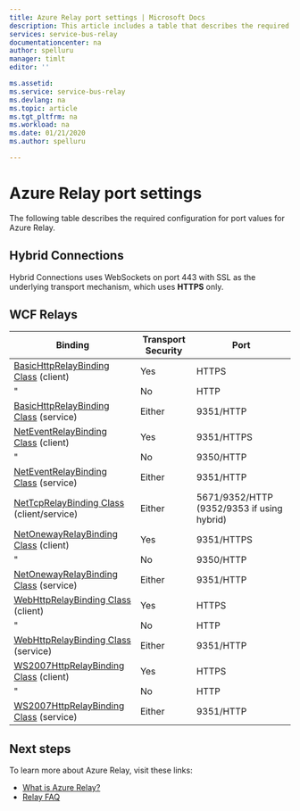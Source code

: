 ```yaml
---
title: Azure Relay port settings | Microsoft Docs
description: This article includes a table that describes the required configuration for port values for Azure Relay.
services: service-bus-relay
documentationcenter: na
author: spelluru
manager: timlt
editor: ''

ms.assetid: 
ms.service: service-bus-relay
ms.devlang: na
ms.topic: article
ms.tgt_pltfrm: na
ms.workload: na
ms.date: 01/21/2020
ms.author: spelluru

---
```


# Azure Relay port settings

The following table describes the required configuration for port values for Azure Relay.

## Hybrid Connections

Hybrid Connections uses WebSockets on port 443 with SSL as the underlying transport mechanism, which uses **HTTPS** only. 

## WCF Relays
  
|Binding|Transport Security|Port|  
|-------------|------------------------|----------|  
|[BasicHttpRelayBinding Class](/dotnet/api/microsoft.servicebus.basichttprelaybinding) (client)|Yes|HTTPS| 
|" |No|HTTP|  
|[BasicHttpRelayBinding Class](/dotnet/api/microsoft.servicebus.basichttprelaybinding) (service)|Either|9351/HTTP|  
|[NetEventRelayBinding Class](/dotnet/api/microsoft.servicebus.neteventrelaybinding) (client)|Yes|9351/HTTPS|  
|" |No|9350/HTTP|  
|[NetEventRelayBinding Class](/dotnet/api/microsoft.servicebus.neteventrelaybinding) (service)|Either|9351/HTTP|  
|[NetTcpRelayBinding Class](/dotnet/api/microsoft.servicebus.nettcprelaybinding) (client/service)|Either|5671/9352/HTTP (9352/9353 if using hybrid)|  
|[NetOnewayRelayBinding Class](/dotnet/api/microsoft.servicebus.netonewayrelaybinding) (client)|Yes|9351/HTTPS|  
|" |No|9350/HTTP|  
|[NetOnewayRelayBinding Class](/dotnet/api/microsoft.servicebus.netonewayrelaybinding) (service)|Either|9351/HTTP|  
|[WebHttpRelayBinding Class](/dotnet/api/microsoft.servicebus.webhttprelaybinding) (client)|Yes|HTTPS|  
|" |No|HTTP|  
|[WebHttpRelayBinding Class](/dotnet/api/microsoft.servicebus.webhttprelaybinding) (service)|Either|9351/HTTP|  
|[WS2007HttpRelayBinding Class](/dotnet/api/microsoft.servicebus.ws2007httprelaybinding) (client)|Yes|HTTPS|  
|" |No|HTTP|  
|[WS2007HttpRelayBinding Class](/dotnet/api/microsoft.servicebus.ws2007httprelaybinding) (service)|Either|9351/HTTP|

## Next steps
To learn more about Azure Relay, visit these links:
* [What is Azure Relay?](relay-what-is-it.md)
* [Relay FAQ](relay-faq.md)